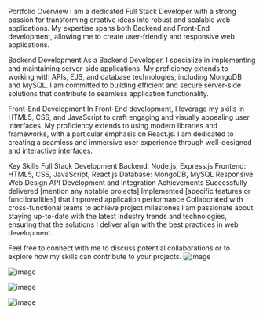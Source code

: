 Portfolio Overview
I am a dedicated Full Stack Developer with a strong passion for transforming creative ideas into robust and scalable web applications. My expertise spans both Backend and Front-End development, allowing me to create user-friendly and responsive web applications.

Backend Development
As a Backend Developer, I specialize in implementing and maintaining server-side applications. My proficiency extends to working with APIs, EJS, and database technologies, including MongoDB and MySQL. I am committed to building efficient and secure server-side solutions that contribute to seamless application functionality.

Front-End Development
In Front-End development, I leverage my skills in HTML5, CSS, and JavaScript to craft engaging and visually appealing user interfaces. My proficiency extends to using modern libraries and frameworks, with a particular emphasis on React.js. I am dedicated to creating a seamless and immersive user experience through well-designed and interactive interfaces.

Key Skills
Full Stack Development
Backend: Node.js, Express.js
Frontend: HTML5, CSS, JavaScript, React.js
Database: MongoDB, MySQL
Responsive Web Design
API Development and Integration
Achievements
Successfully delivered [mention any notable projects]
Implemented [specific features or functionalities] that improved application performance
Collaborated with cross-functional teams to achieve project milestones
I am passionate about staying up-to-date with the latest industry trends and technologies, ensuring that the solutions I deliver align with the best practices in web development.

Feel free to connect with me to discuss potential collaborations or to explore how my skills can contribute to your projects.
![image](https://github.com/madhukar-ranjan/Portfolio/assets/143316873/5ddf2d2c-8008-4a00-89dc-01a2adc0cdfb)

![image](https://github.com/madhukar-ranjan/Portfolio/assets/143316873/880648e1-569c-4ad5-86f4-608bf616f037)


![image](https://github.com/madhukar-ranjan/Portfolio/assets/143316873/12e00c66-8487-4b85-8980-e169382d27fb)

![image](https://github.com/madhukar-ranjan/Portfolio/assets/143316873/27d637c5-3c8b-4388-9228-9fa3385b91c2)




